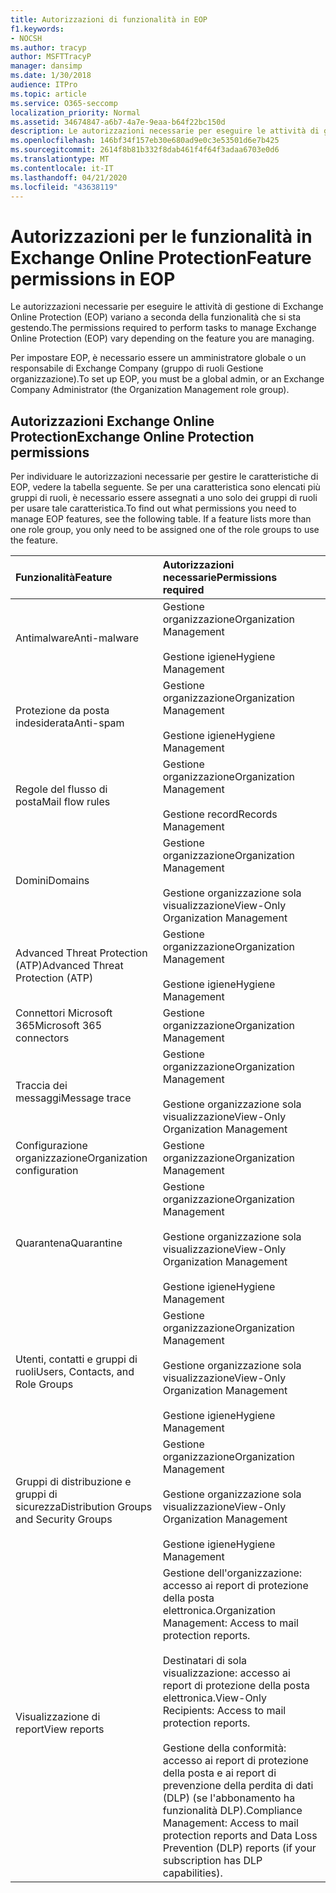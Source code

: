 ```yaml
---
title: Autorizzazioni di funzionalità in EOP
f1.keywords:
- NOCSH
ms.author: tracyp
author: MSFTTracyP
manager: dansimp
ms.date: 1/30/2018
audience: ITPro
ms.topic: article
ms.service: O365-seccomp
localization_priority: Normal
ms.assetid: 34674847-a6b7-4a7e-9eaa-b64f22bc150d
description: Le autorizzazioni necessarie per eseguire le attività di gestione di Microsoft Exchange Online Protection (EOP) variano a seconda della funzionalità che si sta gestendo.
ms.openlocfilehash: 146bf34f157eb30e680ad9e0c3e53501d6e7b425
ms.sourcegitcommit: 2614f8b81b332f8dab461f4f64f3adaa6703e0d6
ms.translationtype: MT
ms.contentlocale: it-IT
ms.lasthandoff: 04/21/2020
ms.locfileid: "43638119"
---
```

# <a name="feature-permissions-in-eop"></a><span data-ttu-id="68187-103">Autorizzazioni per le funzionalità in Exchange Online Protection</span><span class="sxs-lookup"><span data-stu-id="68187-103">Feature permissions in EOP</span></span>

<span data-ttu-id="68187-104">Le autorizzazioni necessarie per eseguire le attività di gestione di Exchange Online Protection (EOP) variano a seconda della funzionalità che si sta gestendo.</span><span class="sxs-lookup"><span data-stu-id="68187-104">The permissions required to perform tasks to manage Exchange Online Protection (EOP) vary depending on the feature you are managing.</span></span>

<span data-ttu-id="68187-105">Per impostare EOP, è necessario essere un amministratore globale o un responsabile di Exchange Company (gruppo di ruoli Gestione organizzazione).</span><span class="sxs-lookup"><span data-stu-id="68187-105">To set up EOP, you must be a global admin, or an Exchange Company Administrator (the Organization Management role group).</span></span>

## <a name="exchange-online-protection-permissions"></a><span data-ttu-id="68187-106">Autorizzazioni Exchange Online Protection</span><span class="sxs-lookup"><span data-stu-id="68187-106">Exchange Online Protection permissions</span></span>

<span data-ttu-id="68187-p101">Per individuare le autorizzazioni necessarie per gestire le caratteristiche di EOP, vedere la tabella seguente. Se per una caratteristica sono elencati più gruppi di ruoli, è necessario essere assegnati a uno solo dei gruppi di ruoli per usare tale caratteristica.</span><span class="sxs-lookup"><span data-stu-id="68187-p101">To find out what permissions you need to manage EOP features, see the following table. If a feature lists more than one role group, you only need to be assigned one of the role groups to use the feature.</span></span>

|<span data-ttu-id="68187-109">**Funzionalità**</span><span class="sxs-lookup"><span data-stu-id="68187-109">**Feature**</span></span>|<span data-ttu-id="68187-110">**Autorizzazioni necessarie**</span><span class="sxs-lookup"><span data-stu-id="68187-110">**Permissions required**</span></span>|
|:-----|:-----|
|<span data-ttu-id="68187-111">Antimalware</span><span class="sxs-lookup"><span data-stu-id="68187-111">Anti-malware</span></span>|<span data-ttu-id="68187-112">Gestione organizzazione</span><span class="sxs-lookup"><span data-stu-id="68187-112">Organization Management</span></span> <br/><br/> <span data-ttu-id="68187-113">Gestione igiene</span><span class="sxs-lookup"><span data-stu-id="68187-113">Hygiene Management</span></span>|
|<span data-ttu-id="68187-114">Protezione da posta indesiderata</span><span class="sxs-lookup"><span data-stu-id="68187-114">Anti-spam</span></span>|<span data-ttu-id="68187-115">Gestione organizzazione</span><span class="sxs-lookup"><span data-stu-id="68187-115">Organization Management</span></span> <br/><br/> <span data-ttu-id="68187-116">Gestione igiene</span><span class="sxs-lookup"><span data-stu-id="68187-116">Hygiene Management</span></span>|
|<span data-ttu-id="68187-117">Regole del flusso di posta</span><span class="sxs-lookup"><span data-stu-id="68187-117">Mail flow rules</span></span>|<span data-ttu-id="68187-118">Gestione organizzazione</span><span class="sxs-lookup"><span data-stu-id="68187-118">Organization Management</span></span> <br/><br/> <span data-ttu-id="68187-119">Gestione record</span><span class="sxs-lookup"><span data-stu-id="68187-119">Records Management</span></span>|
|<span data-ttu-id="68187-120">Domini</span><span class="sxs-lookup"><span data-stu-id="68187-120">Domains</span></span>|<span data-ttu-id="68187-121">Gestione organizzazione</span><span class="sxs-lookup"><span data-stu-id="68187-121">Organization Management</span></span> <br/><br/> <span data-ttu-id="68187-122">Gestione organizzazione sola visualizzazione</span><span class="sxs-lookup"><span data-stu-id="68187-122">View-Only Organization Management</span></span>|
|<span data-ttu-id="68187-123">Advanced Threat Protection (ATP)</span><span class="sxs-lookup"><span data-stu-id="68187-123">Advanced Threat Protection (ATP)</span></span>|<span data-ttu-id="68187-124">Gestione organizzazione</span><span class="sxs-lookup"><span data-stu-id="68187-124">Organization Management</span></span> <br/><br/> <span data-ttu-id="68187-125">Gestione igiene</span><span class="sxs-lookup"><span data-stu-id="68187-125">Hygiene Management</span></span>|
|<span data-ttu-id="68187-126">Connettori Microsoft 365</span><span class="sxs-lookup"><span data-stu-id="68187-126">Microsoft 365 connectors</span></span>|<span data-ttu-id="68187-127">Gestione organizzazione</span><span class="sxs-lookup"><span data-stu-id="68187-127">Organization Management</span></span>|
|<span data-ttu-id="68187-128">Traccia dei messaggi</span><span class="sxs-lookup"><span data-stu-id="68187-128">Message trace</span></span>|<span data-ttu-id="68187-129">Gestione organizzazione</span><span class="sxs-lookup"><span data-stu-id="68187-129">Organization Management</span></span> <br/><br/> <span data-ttu-id="68187-130">Gestione organizzazione sola visualizzazione</span><span class="sxs-lookup"><span data-stu-id="68187-130">View-Only Organization Management</span></span>|
|<span data-ttu-id="68187-131">Configurazione organizzazione</span><span class="sxs-lookup"><span data-stu-id="68187-131">Organization configuration</span></span>|<span data-ttu-id="68187-132">Gestione organizzazione</span><span class="sxs-lookup"><span data-stu-id="68187-132">Organization Management</span></span>|
|<span data-ttu-id="68187-133">Quarantena</span><span class="sxs-lookup"><span data-stu-id="68187-133">Quarantine</span></span>|<span data-ttu-id="68187-134">Gestione organizzazione</span><span class="sxs-lookup"><span data-stu-id="68187-134">Organization Management</span></span> <br/><br/> <span data-ttu-id="68187-135">Gestione organizzazione sola visualizzazione</span><span class="sxs-lookup"><span data-stu-id="68187-135">View-Only Organization Management</span></span> <br/><br/> <span data-ttu-id="68187-136">Gestione igiene</span><span class="sxs-lookup"><span data-stu-id="68187-136">Hygiene Management</span></span>|
|<span data-ttu-id="68187-137">Utenti, contatti e gruppi di ruoli</span><span class="sxs-lookup"><span data-stu-id="68187-137">Users, Contacts, and Role Groups</span></span>|<span data-ttu-id="68187-138">Gestione organizzazione</span><span class="sxs-lookup"><span data-stu-id="68187-138">Organization Management</span></span> <br/><br/> <span data-ttu-id="68187-139">Gestione organizzazione sola visualizzazione</span><span class="sxs-lookup"><span data-stu-id="68187-139">View-Only Organization Management</span></span> <br/><br/> <span data-ttu-id="68187-140">Gestione igiene</span><span class="sxs-lookup"><span data-stu-id="68187-140">Hygiene Management</span></span>|
|<span data-ttu-id="68187-141">Gruppi di distribuzione e gruppi di sicurezza</span><span class="sxs-lookup"><span data-stu-id="68187-141">Distribution Groups and Security Groups</span></span>|<span data-ttu-id="68187-142">Gestione organizzazione</span><span class="sxs-lookup"><span data-stu-id="68187-142">Organization Management</span></span> <br/><br/> <span data-ttu-id="68187-143">Gestione organizzazione sola visualizzazione</span><span class="sxs-lookup"><span data-stu-id="68187-143">View-Only Organization Management</span></span> <br/><br/> <span data-ttu-id="68187-144">Gestione igiene</span><span class="sxs-lookup"><span data-stu-id="68187-144">Hygiene Management</span></span>|
|<span data-ttu-id="68187-145">Visualizzazione di report</span><span class="sxs-lookup"><span data-stu-id="68187-145">View reports</span></span>|<span data-ttu-id="68187-146">Gestione dell'organizzazione: accesso ai report di protezione della posta elettronica.</span><span class="sxs-lookup"><span data-stu-id="68187-146">Organization Management: Access to mail protection reports.</span></span> <br/><br/> <span data-ttu-id="68187-147">Destinatari di sola visualizzazione: accesso ai report di protezione della posta elettronica.</span><span class="sxs-lookup"><span data-stu-id="68187-147">View-Only Recipients: Access to mail protection reports.</span></span>  <br/><br/> <span data-ttu-id="68187-148">Gestione della conformità: accesso ai report di protezione della posta e ai report di prevenzione della perdita di dati (DLP) (se l'abbonamento ha funzionalità DLP).</span><span class="sxs-lookup"><span data-stu-id="68187-148">Compliance Management: Access to mail protection reports and Data Loss Prevention (DLP) reports (if your subscription has DLP capabilities).</span></span>|
